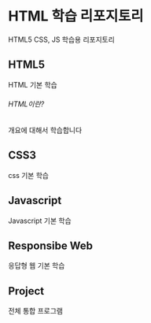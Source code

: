 # HTML 학습 리포지토리
HTML5 CSS, JS 학습용 리포지토리

## HTML5 
HTML 기본 학습

###### HTML이란?
개요에 대해서 학습합니다

## CSS3
css 기본 학습

## Javascript
Javascript 기본 학습

## Responsibe Web
응답형 웹 기본 학습

## Project
전체 통합 프로그램
